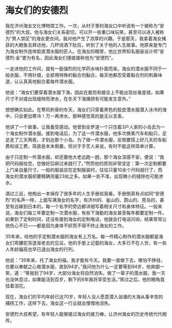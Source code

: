 # 海女们的安德烈

我在济州海女文化博物馆工作。一次，从村子里的海女口中听说有一个被称为“安德烈”的大叔。他与海女们关系密切，可以开一些重口味玩笑，甚至可以进入被称为“男人禁区”的海女更衣间。我对他产生了浓厚的兴趣。于是那天，我拿着海女捕获的大鲍鱼去拜访他，几杯烧酒下肚后，听到了关于他的人生故事。他原来是专门为海女制作连体胶皮潜水服的匠人。在海女的眼里，他比世界知名服装设计师“安德烈·金”更为有名，因此海女们便直接称他为“安德烈”。 

一走进他的工作间，就有一股强烈的化学药水味扑面而来。海女的潜水服不同于一般衣服，不用针缝，全部用特殊的黏合剂黏合。每天他都忍受着黏合剂的刺鼻味道，认认真真地黏合着每件潜水服。 

他说：“海女们要穿着潜水服下海，因此在裁剪和接合上不能出现丝毫差错，如果尺寸不对或出现缝隙而渗水，在冬天下海捕捞有可能发生意外。” 

想想确实如此。在寒风刺骨的冬天，海女们只穿着黑色的胶皮潜水服潜入冰冷的海中，只会更加寒冷！万一再渗水，那种感觉真的是无以言表。 

他讲了一个故事，让我备受感动。他曾到全罗道一个只住着3户人家的小岛去为一个海女制作潜水服。接到电话后，为了这一件潜水服，他多次换乘汽车和船只，足足走了三天两夜，才到达那个小岛。为了做一件潜水服，反倒要搭上好几天的车船费和误工费，简直是本末倒置。但对于手艺人来说，有时不能这样简单计算。 

由于只定制一件潜水服，却还要他大老远跑一趟，那个海女深感不安，便说：“我把尺码报给您，您做好后邮过来就行了。”然而他的原则非常坚定：第一次定制都要上门亲自量尺寸。一般的服装店在定制服装时，往往只量10余个尺码就行了，而海女的潜水服却要精确测量23处之多。如果一处不准，出现微小的缝隙也可能渗水。 

酒过三巡，他掏出一本保存了很多年的人生手册给我看。手册倒真有点如同“安德烈”的名声一样，上面写满海女的名字，有济州的、釜山的、蔚山的、莞岛的，甚至有远嫁到日本的。每一个名字的旁边都详细写着相关尺寸和身体特征。一般来说，海女们每三年要定制一次潜水服，有些下海勤的海女甚至每年都要定制一件。如果到了定制时间，还没有接到海女的定制电话，他就会打电话问询，结果常常让他伤心不已——都是因为身体不好而不得不终止海女的工作。 

35年来，经他的手定制潜水服的海女有上万名。每一件精心制作的潜水服都是海女们弯腰驼背逐渐老去的见证。他的手册上记载的海女，大多已不在人世，有一些人年龄偏高也早已退出海女的行列。 

他说：“35年来，托了海女的福，我才能有今天。我要一直做下去，哪怕不挣钱，也要以奉献之心做潜水服，直到94岁。”我问他为什么一定要等到94岁，他爽朗一笑，道：“等我到了94岁，大部分海女将自然消失。做了一辈子的潜水服，我一天也没休息过，如果能活到百岁，剩下的6年我将享受生活。”笑过之后，他的眼角竟挂着泪花。 

现在，海女们的平均年龄已达70岁，年轻人没人愿意潜入汹涌的大海从事辛苦的捕捞工作，这样下去，海女这一行业就会慢慢地消失。 

安德烈大叔希望，有年轻人能够接过海女的接力棒，让济州海女的历史传统代代相传。